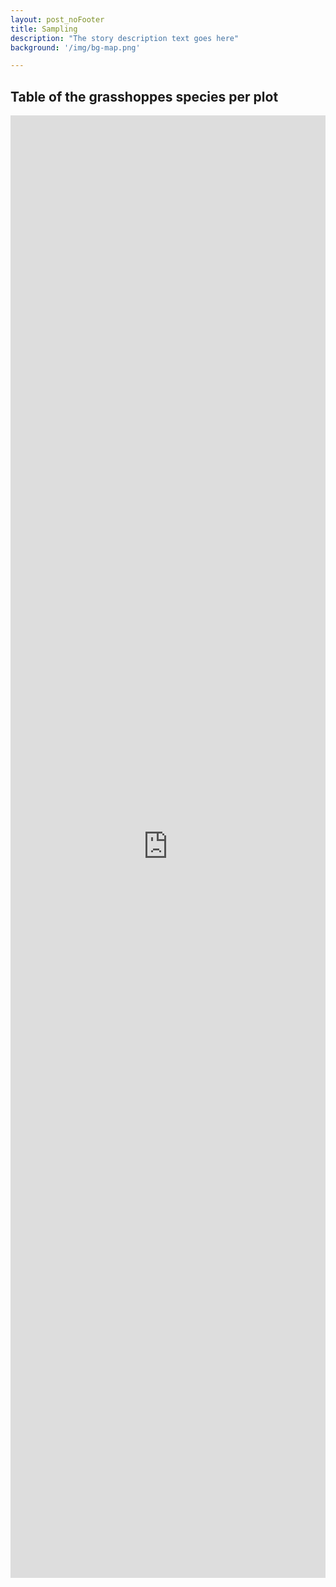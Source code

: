 ```yaml
---
layout: post_noFooter
title: Sampling
description: "The story description text goes here"
background: '/img/bg-map.png'

---
```


## Table of the grasshoppes species per plot
<iframe src="https://marco-barandun.github.io/graslandvielfalt/R_files/2023-orth-species-table.html" 
height="60%" width="100%" style="border:0;" ></iframe>